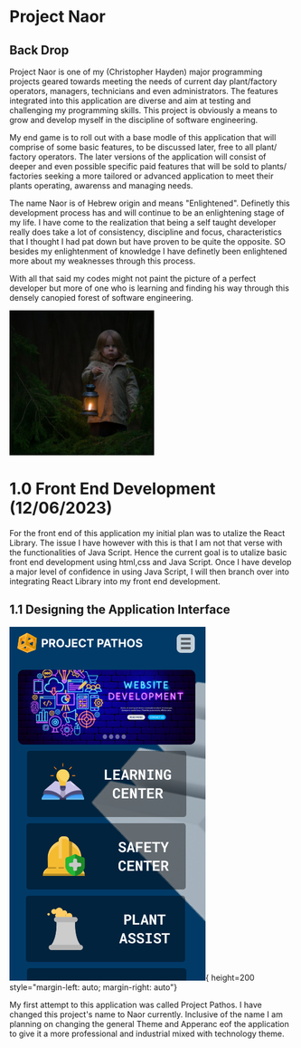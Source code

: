 # Project Naor

## Back Drop

Project Naor is one of my (Christopher Hayden) major programming projects geared towards meeting the needs
of current day plant/factory operators, managers, technicians and even administrators. The features integrated
into this application are diverse and aim at testing and challenging my programming skills. This project is obviously
a means to grow and develop myself in the discipline of software engineering.

My end game is to roll out with a base modle of this application that will comprise of some basic features, to be
discussed later, free to all plant/ factory operators. The later versions of the application will consist of deeper
and even possible specific paid features that will be sold to plants/ factories seeking a more tailored or advanced
application to meet their plants operating, awarenss and managing needs.

The name Naor is of Hebrew origin and means "Enlightened". Definetly this development process has and will continue to be an
enlightening stage of my life. I have come to the realization that being a self taught developer really does take a lot of
consistency, discipline and focus, characteristics that I thought I had pat down but have proven to be quite the opposite.
SO besides my enlightenment of knowledge I have definetly been enlightened more about my weaknesses through this process.

With all that said my codes might not paint the picture of a perfect developer but more of one who is learning and finding
his way through this densely canopied forest of software engineering.

<!-- ![Child in forest](./DocPhotos/canopy.png){:height: 200vw style="margin-left: auto, margin-right: auto"} -->

<img src="./DocPhotos/canopy.png"
     alt="Child in forest"
     style="margin-left: auto, margin-right: auto" />

# 1.0 Front End Development (12/06/2023)

For the front end of this application my initial plan was to utalize the React Library. The issue I have however with this is that
I am not that verse with the functionalities of Java Script. Hence the current goal is to utalize basic front end development using
html,css and Java Script. Once I have develop a major level of confidence in using Java Script, I will then branch over into
integrating React Library into my front end development.

## 1.1 Designing the Application Interface

![First App Design](./DocPhotos/firstAppDesign.png){ height=200 style="margin-left: auto; margin-right: auto"}

<!-- <img src="./DocPhotos/firstAppDesign.png"
     alt="First App Design"
     style="margin-left: auto, margin-right: auto" /> -->

My first attempt to this application was called Project Pathos. I have changed this project's name to Naor currently. Inclusive of the
name I am planning on changing the general Theme and Apperanc eof the application to give it a more professional and industrial mixed with
technology theme.
